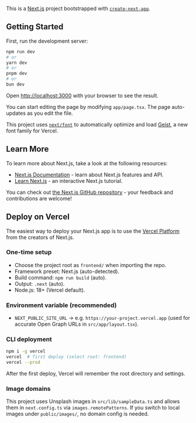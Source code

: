 This is a [Next.js](https://nextjs.org) project bootstrapped with [`create-next-app`](https://nextjs.org/docs/app/api-reference/cli/create-next-app).

## Getting Started

First, run the development server:

```bash
npm run dev
# or
yarn dev
# or
pnpm dev
# or
bun dev
```

Open [http://localhost:3000](http://localhost:3000) with your browser to see the result.

You can start editing the page by modifying `app/page.tsx`. The page auto-updates as you edit the file.

This project uses [`next/font`](https://nextjs.org/docs/app/building-your-application/optimizing/fonts) to automatically optimize and load [Geist](https://vercel.com/font), a new font family for Vercel.

## Learn More

To learn more about Next.js, take a look at the following resources:

- [Next.js Documentation](https://nextjs.org/docs) - learn about Next.js features and API.
- [Learn Next.js](https://nextjs.org/learn) - an interactive Next.js tutorial.

You can check out [the Next.js GitHub repository](https://github.com/vercel/next.js) - your feedback and contributions are welcome!

## Deploy on Vercel

The easiest way to deploy your Next.js app is to use the [Vercel Platform](https://vercel.com/new?utm_medium=default-template&filter=next.js&utm_source=create-next-app&utm_campaign=create-next-app-readme) from the creators of Next.js.

### One‑time setup
- Choose the project root as `frontend/` when importing the repo.
- Framework preset: Next.js (auto-detected).
- Build command: `npm run build` (auto).
- Output: `.next` (auto).
- Node.js: 18+ (Vercel default).

### Environment variable (recommended)
- `NEXT_PUBLIC_SITE_URL` → e.g. `https://your-project.vercel.app` (used for accurate Open Graph URLs in `src/app/layout.tsx`).

### CLI deployment
```bash
npm i -g vercel
vercel  # first deploy (select root: frontend)
vercel --prod
```

After the first deploy, Vercel will remember the root directory and settings.

### Image domains
This project uses Unsplash images in `src/lib/sampleData.ts` and allows them in `next.config.ts` via `images.remotePatterns`. If you switch to local images under `public/images/`, no domain config is needed.

